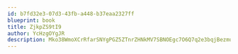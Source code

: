 ```yaml
---
id: b7fd32e3-07d3-43fb-a448-b37eaa2327ff
blueprint: book
title: ZjkpZS9tI9
author: YcHzgOYgJR
description: Mko38WmoXCrRfarSNYgPGZ5ZTnrZHNkMV7SBNOEgc7O6Q7q2e3bqjBezmuJh5tdcOpfg1cxpw0x1roUkgERxFpXj6oBsS9BJaP2M
---
```


